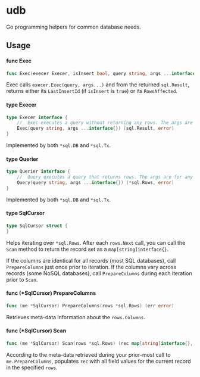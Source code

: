 # udb

Go programming helpers for common database needs.

## Usage

#### func  Exec

```go
func Exec(execer Execer, isInsert bool, query string, args ...interface{}) (result int64, err error)
```
Exec calls `execer.Exec(query, args...)` and from the returned `sql.Result`,
returns either its `LastInsertId` (if `isInsert` is `true`) or its
`RowsAffected`.

#### type Execer

```go
type Execer interface {
	//	Exec executes a query without returning any rows. The args are for any placeholder parameters in the query.
	Exec(query string, args ...interface{}) (sql.Result, error)
}
```

Implemented by both `*sql.DB` and `*sql.Tx`.

#### type Querier

```go
type Querier interface {
	//	Query executes a query that returns rows. The args are for any placeholder parameters in the query.
	Query(query string, args ...interface{}) (*sql.Rows, error)
}
```

Implemented by both `*sql.DB` and `*sql.Tx`.

#### type SqlCursor

```go
type SqlCursor struct {
}
```

Helps iterating over `*sql.Rows`. After each `rows.Next` call, you can call the
`Scan` method to return the record set as a `map[string]interface{}`.

If the columns are identical for all records (most SQL databases), call
`PrepareColumns` just once prior to iteration. If the columns vary across
records (some NoSQL databases), call `PrepareColumns` during each iteration
prior to `Scan`.

#### func (*SqlCursor) PrepareColumns

```go
func (me *SqlCursor) PrepareColumns(rows *sql.Rows) (err error)
```
Retrieves meta-data information about the `rows.Columns`.

#### func (*SqlCursor) Scan

```go
func (me *SqlCursor) Scan(rows *sql.Rows) (rec map[string]interface{}, err error)
```
According to the meta-data retrieved during your prior-most call to
`me.PrepareColumns`, populates `rec` with all field values for the current
record in the specified `rows`.
